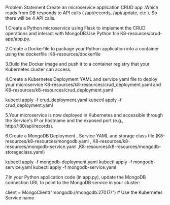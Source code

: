 

Problem Statement:Create an microservice application CRUD app .Which reads from DB responds to API calls ( /api/records, /api/update, etc ). So there will be 4 API calls.


1.Create a Python microservice using Flask to implement the CRUD operations and interact with MongoDB.Use Python file K8-resources/crud-app/app.py.

2.Create a Dockerfile to package your Python application into a container using the dockerfile :K8-resources/dockerfile

3.Build the Docker image and push it to a container registry that your Kubernetes cluster can access.

4.Create a Kubernetes Deployment YAML and service yaml file to deploy your microservice K8-resources/k8-resources/crud_deployment.yaml and K8-resources/k8-resources/crud_deployment.yaml

   kubectl apply -f crud_deployment.yaml
   kubectl apply -f crud_deployment.yaml
 
5.Your microservice is now deployed in Kubernetes and accessible through the Service's IP or hostname and the exposed port (e.g., http://<service-ip>:80/api/records).  

6.Create a MongoDB Deployment , Service YAML and storage class file (K8-resources/k8-resources/mongodb.yaml , K8-resources/k8-resources/mongodb-service.yaml ,K8-resources/k8-resources/mongodb-storageclass.yaml)

  kubectl apply -f mongodb-deployment.yaml
  kubectl apply -f mongodb-service.yaml
  kubectl apply -f mongodb-service.yaml

7.In your Python application code (in app.py), update the MongoDB connection URL to point to the MongoDB service in your cluster:

client = MongoClient("mongodb://mongodb:27017/")  # Use the Kubernetes Service name








